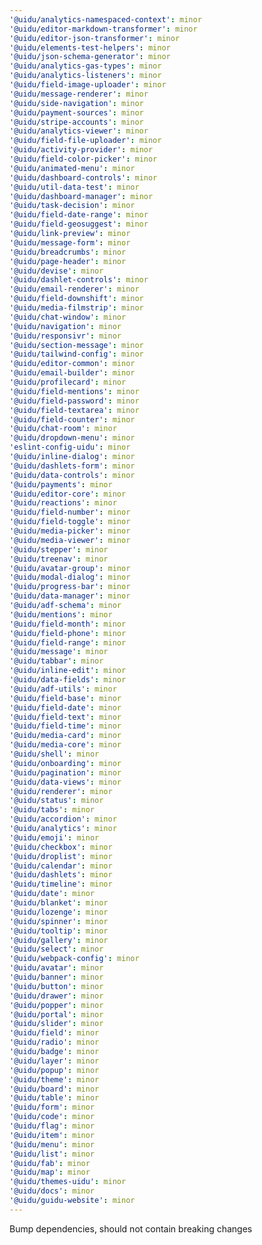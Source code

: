```yaml
---
'@uidu/analytics-namespaced-context': minor
'@uidu/editor-markdown-transformer': minor
'@uidu/editor-json-transformer': minor
'@uidu/elements-test-helpers': minor
'@uidu/json-schema-generator': minor
'@uidu/analytics-gas-types': minor
'@uidu/analytics-listeners': minor
'@uidu/field-image-uploader': minor
'@uidu/message-renderer': minor
'@uidu/side-navigation': minor
'@uidu/payment-sources': minor
'@uidu/stripe-accounts': minor
'@uidu/analytics-viewer': minor
'@uidu/field-file-uploader': minor
'@uidu/activity-provider': minor
'@uidu/field-color-picker': minor
'@uidu/animated-menu': minor
'@uidu/dashboard-controls': minor
'@uidu/util-data-test': minor
'@uidu/dashboard-manager': minor
'@uidu/task-decision': minor
'@uidu/field-date-range': minor
'@uidu/field-geosuggest': minor
'@uidu/link-preview': minor
'@uidu/message-form': minor
'@uidu/breadcrumbs': minor
'@uidu/page-header': minor
'@uidu/devise': minor
'@uidu/dashlet-controls': minor
'@uidu/email-renderer': minor
'@uidu/field-downshift': minor
'@uidu/media-filmstrip': minor
'@uidu/chat-window': minor
'@uidu/navigation': minor
'@uidu/responsivr': minor
'@uidu/section-message': minor
'@uidu/tailwind-config': minor
'@uidu/editor-common': minor
'@uidu/email-builder': minor
'@uidu/profilecard': minor
'@uidu/field-mentions': minor
'@uidu/field-password': minor
'@uidu/field-textarea': minor
'@uidu/field-counter': minor
'@uidu/chat-room': minor
'@uidu/dropdown-menu': minor
'eslint-config-uidu': minor
'@uidu/inline-dialog': minor
'@uidu/dashlets-form': minor
'@uidu/data-controls': minor
'@uidu/payments': minor
'@uidu/editor-core': minor
'@uidu/reactions': minor
'@uidu/field-number': minor
'@uidu/field-toggle': minor
'@uidu/media-picker': minor
'@uidu/media-viewer': minor
'@uidu/stepper': minor
'@uidu/treenav': minor
'@uidu/avatar-group': minor
'@uidu/modal-dialog': minor
'@uidu/progress-bar': minor
'@uidu/data-manager': minor
'@uidu/adf-schema': minor
'@uidu/mentions': minor
'@uidu/field-month': minor
'@uidu/field-phone': minor
'@uidu/field-range': minor
'@uidu/message': minor
'@uidu/tabbar': minor
'@uidu/inline-edit': minor
'@uidu/data-fields': minor
'@uidu/adf-utils': minor
'@uidu/field-base': minor
'@uidu/field-date': minor
'@uidu/field-text': minor
'@uidu/field-time': minor
'@uidu/media-card': minor
'@uidu/media-core': minor
'@uidu/shell': minor
'@uidu/onboarding': minor
'@uidu/pagination': minor
'@uidu/data-views': minor
'@uidu/renderer': minor
'@uidu/status': minor
'@uidu/tabs': minor
'@uidu/accordion': minor
'@uidu/analytics': minor
'@uidu/emoji': minor
'@uidu/checkbox': minor
'@uidu/droplist': minor
'@uidu/calendar': minor
'@uidu/dashlets': minor
'@uidu/timeline': minor
'@uidu/date': minor
'@uidu/blanket': minor
'@uidu/lozenge': minor
'@uidu/spinner': minor
'@uidu/tooltip': minor
'@uidu/gallery': minor
'@uidu/select': minor
'@uidu/webpack-config': minor
'@uidu/avatar': minor
'@uidu/banner': minor
'@uidu/button': minor
'@uidu/drawer': minor
'@uidu/popper': minor
'@uidu/portal': minor
'@uidu/slider': minor
'@uidu/field': minor
'@uidu/radio': minor
'@uidu/badge': minor
'@uidu/layer': minor
'@uidu/popup': minor
'@uidu/theme': minor
'@uidu/board': minor
'@uidu/table': minor
'@uidu/form': minor
'@uidu/code': minor
'@uidu/flag': minor
'@uidu/item': minor
'@uidu/menu': minor
'@uidu/list': minor
'@uidu/fab': minor
'@uidu/map': minor
'@uidu/themes-uidu': minor
'@uidu/docs': minor
'@uidu/guidu-website': minor
---
```


Bump dependencies, should not contain breaking changes
